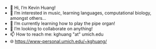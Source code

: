 - 👋 Hi, I’m Kevin Huang!
- 👀 I’m interested in music, learning languages, computational biology, amongst others...
- 🌱 I’m currently learning how to play the pipe organ!
- 💞️ I’m looking to collaborate on anything!
- 📫 How to reach me: kghuang "at" umich.edu
- 🌐 https://www-personal.umich.edu/~kghuang/

<!---
kghuang/kghuang is a ✨ special ✨ repository because its `README.md` (this file) appears on your GitHub profile.
You can click the Preview link to take a look at your changes.
--->
